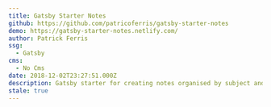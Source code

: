 ```yaml
---
title: Gatsby Starter Notes
github: https://github.com/patricoferris/gatsby-starter-notes
demo: https://gatsby-starter-notes.netlify.com/
author: Patrick Ferris
ssg:
  - Gatsby
cms:
  - No Cms
date: 2018-12-02T23:27:51.000Z
description: Gatsby starter for creating notes organised by subject and topic
stale: true
---
```


